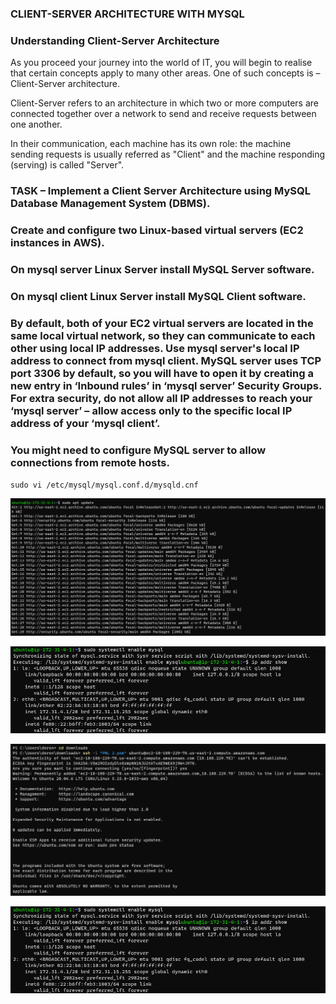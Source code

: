 ### CLIENT-SERVER ARCHITECTURE WITH MYSQL

### Understanding Client-Server Architecture
As you proceed your journey into the world of IT, you will begin to realise that certain concepts apply to many other areas. One of such concepts is – Client-Server architecture.

Client-Server refers to an architecture in which two or more computers are connected together over a network to send and receive requests between one another.

In their communication, each machine has its own role: the machine sending requests is usually referred as "Client" and the machine responding (serving) is called "Server".

### TASK – Implement a Client Server Architecture using MySQL Database Management System (DBMS).

### Create and configure two Linux-based virtual servers (EC2 instances in AWS).

### On mysql server Linux Server install MySQL Server software.

### On mysql client Linux Server install MySQL Client software.

### By default, both of your EC2 virtual servers are located in the same local virtual network, so they can communicate to each other using local IP addresses. Use mysql server's local IP address to connect from mysql client. MySQL server uses TCP port 3306 by default, so you will have to open it by creating a new entry in ‘Inbound rules’ in ‘mysql server’ Security Groups. For extra security, do not allow all IP addresses to reach your ‘mysql server’ – allow access only to the specific local IP address of your ‘mysql client’.

### You might need to configure MySQL server to allow connections from remote hosts.

`sudo vi /etc/mysql/mysql.conf.d/mysqld.cnf`

![database server-sudo apt update](./Database%20server-%20sudo%20apt%20update.png)

![database server-sudo systemctl enable mysql](./Database%20server0%20sudo%20systemctl%20enable%20mysql.png)

![Connection to Ubuntu database server](./Connection%20to%20Ubuntu%20database%20server.png)

![Connection to Client server succesfully](./Connection%20to%20client%20server%20succesfully.png)
